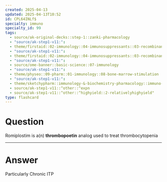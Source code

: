 ```yaml
---
created: 2025-04-13
updated: 2025-04-13T10:52
id: CPL64INLf$
specialty: immuno
specialty_id: 99
tags:
  - source/ak-original-decks::step-1::zanki-pharmacology
  - "source/ak-step1-v11:": 
  - theme/firstaid::02-immunology::04-immunosuppressants::03-recombinant-cytokines-&-clinical-uses
  - "source/ak-step1-v11:": 
  - theme/firstaid::02-immunology::04-immunosuppressants::03-recombinant-cytokines-&-clinical-uses::bone-marrow-stimulation::tpo
  - "source/ak-step1-v11:": 
  - source/ome-banner::basic-science::07-immunology
  - "source/ak-step1-v11:": 
  - theme/physeo::09-pharm::01-immunology::08-bone-marrow-stimulation
  - "source/ak-step1-v11:": 
  - theme/sketchypharm::immunology-&-biochemistry-pharmacology::immuno-stimulants-&-biochemistry-pharmacology::immunostimulants-(interferons,cytokine-therapy)
  - source/ak-step1-v11::^other::^expn
  - source/ak-step1-v11::^other::^highyield::2-relativelyhighyield"
type: flashcard
---
```


# Question
Romiplostim is a(n) **thrombopoetin** analog used to treat thrombocytopenia

---

# Answer
Particularly Chronic ITP